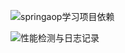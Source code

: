 
![springaop学习项目依赖](http://upload-images.jianshu.io/upload_images/6331401-4a9ee575aecb7852.png?imageMogr2/auto-orient/strip%7CimageView2/2/w/1240)



![性能检测与日志记录](http://upload-images.jianshu.io/upload_images/6331401-fdbf8682650bcd51.png?imageMogr2/auto-orient/strip%7CimageView2/2/w/1240)
